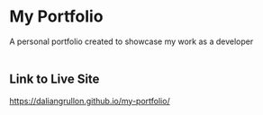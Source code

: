 # My Portfolio
A personal portfolio created to showcase my work as a developer
<br/>
<br/>

## Link to Live Site

https://daliangrullon.github.io/my-portfolio/
